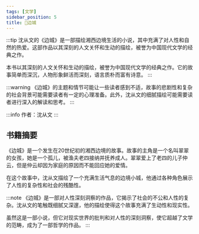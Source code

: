 ```yaml
---
tags: [文学]
sidebar_position: 5
title: 🍻边城
---
```

:::tip
沈从文的《边城》是一部描绘湘西边境生活的小说，其中充满了对人性和自然的热爱。这部作品以其深刻的人文关怀和生动的描绘，被誉为中国现代文学的经典之作。

本书以其深刻的人文关怀和生动的描绘，被誉为中国现代文学的经典之作。它的故事简单而深沉，人物形象鲜活而深刻，语言质朴而富有诗意。
:::

:::warning
《边城》的主题和情节可能让一些读者感到不适，故事的悲剧性和复杂的社会背景可能需要读者有一定的心理准备。此外，沈从文的细腻描绘可能需要读者进行深入的解读和思考。
:::

:::info
作者：沈从文
:::

## 书籍摘要

《边城》是一个发生在20世纪初的湘西边境的故事。故事的主角是一个名叫翠翠的女孩，她是一个孤儿，被渔夫老四接纳并抚养成人。翠翠爱上了老四的儿子仲云，但是仲云却因为家庭的原因而不能回应她的爱情。

在这个故事中，沈从文描绘了一个充满生活气息的边境小城，他通过各种角色展示了人性的复杂性和社会的残酷性。

:::note
《边城》是一部对人性深刻洞察的作品，它揭示了社会的不公和人性的复杂。沈从文的笔触既细腻又深邃，他的描绘使得这个故事充满了生动性和现实性。

虽然这是一部小说，但它对现实世界的批判和对人性的深刻洞察，使它超越了文学的范畴，成为了一部哲学的作品。
:::